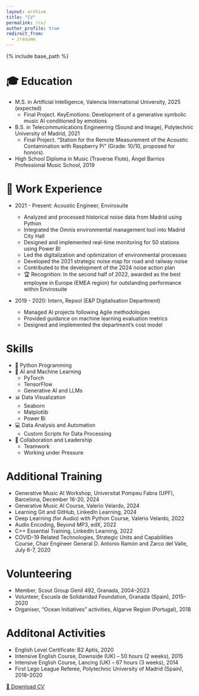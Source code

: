 ```yaml
---
layout: archive
title: "CV"
permalink: /cv/
author_profile: true
redirect_from:
  - /resume
---
```


{% include base_path %}

🎓 Education
======
* M.S. in Artificial Intelligence, Valencia International University, 2025 (expected)
  * Final Project. KeyEmotions: Development of a generative symbolic music AI conditioned by emotions
* B.S. in Telecommunications Engineering (Sound and Image), Polytechnic University of Madrid, 2021
  * Final Project. “Station for the Remote Measurement of the Acoustic Contamination with Raspberry Pi” (Grade: 10/10, proposed for honors).
* High School Diploma in Music (Traverse Flute), Ángel Barrios Professional Music School, 2019

📍 Work Experience
======
* 2021 - Present: Acoustic Engineer, Envirosuite
  * Analyzed and processed historical noise data from Madrid using Python
  * Integrated the Omnis environmental management tool into Madrid City Hall
  * Designed and implemented real-time monitoring for 50 stations using Power BI
  * Led the digitalization and optimization of environmental processes
  * Developed the 2021 strategic noise map for road and railway noise
  * Contributed to the development of the 2024 noise action plan
  * 🏆 Recognition: In the second half of 2022, awarded as the best employee in Europe (EMEA region) for outstanding performance within Envirosuite

* 2019 - 2020: Intern, Repsol (E&P Digitalisation Department)
  * Managed AI projects following Agile methodologies
  * Provided guidance on machine learning evaluation metrics
  * Designed and implemented the department’s cost model
  
Skills
======
* 🐍 Python Programming
* 🤖 AI and Machine Learning
  * PyTorch
  * TensorFlow
  * Generative AI and LLMs
* 📊 Data Visualization
  * Seaborn
  * Matplotlib
  * Power Bi
* 💻 Data Analysis and Automation
  * Custom Scripts for Data Processing
* 🤝 Collaboration and Leadership
  * Teamwork
  * Working under Pressure

Additional Training
======
* Generative Music AI Workshop, Universitat Pompeu Fabra (UPF), Barcelona, December 16-20, 2024
* Generative Music AI Course, Valerio Velardo, 2024
* Learning Git and GitHub, LinkedIn Learning, 2024
* Deep Learning (for Audio) with Python Course, Valerio Velardo, 2022
* Audio Encoding, Beyond MP3, edX, 2022
* C++ Essential Training, LinkedIn Learning, 2022
* COVID-19 Related Technologies, Strategic Units and Capabilities Course, Chair Engineer General D. Antonio Ramón and Zarco del Valle, July 6-7, 2020

Volunteering
======
* Member, Scout Group Genil 492, Granada, 2004–2023
* Volunteer, Escuela de Solidaridad Foundation, Granada (Spain), 2015–2020
* Organiser, “Ocean Initiatives” activities, Algarve Region (Portugal), 2018

Additonal Activities
======
* English Level Certificate: B2 Aptis, 2020
* Intensive English Course, Downside (UK) – 50 hours (2 weeks), 2015
* Intensive English Course, Lancing (UK) – 67 hours (3 weeks), 2014
* First Lego League Referee, Polytechnic University of Madrid (Spain), 2018–2020

[📄 Download CV](/files/cv.pdf)